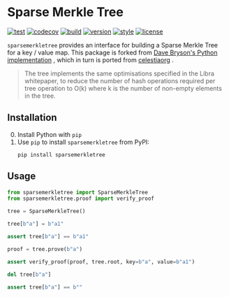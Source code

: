 # Sparse Merkle Tree

[![test](https://github.com/zacharyburnett/sparsemerkletree/actions/workflows/test.yml/badge.svg)](https://github.com/zacharyburnett/sparsemerkletree/actions/workflows/test.yml)
[![codecov](https://codecov.io/gh/zacharyburnett/sparsemerkletree/branch/main/graph/badge.svg?token=WQ1QLITIHI)](https://codecov.io/gh/zacharyburnett/sparsemerkletree)
[![build](https://github.com/zacharyburnett/sparsemerkletree/actions/workflows/build.yml/badge.svg)](https://github.com/zacharyburnett/sparsemerkletree/actions/workflows/build.yml)
[![version](https://img.shields.io/pypi/v/sparsemerkletree)](https://pypi.org/project/sparsemerkletree)
[![style](https://img.shields.io/badge/code%20style-black-black)](https://github.com/psf/black)
[![license](https://img.shields.io/badge/License-Apache_2.0-blue.svg)](https://opensource.org/licenses/Apache-2.0)

`sparsemerkletree` provides an interface for building a Sparse Merkle Tree for a
key / value map. This package is forked
from [Dave Bryson's Python implementation](https://github.com/davebryson/sparse-merkle-tree)
, which in turn is ported from [celestiaorg](https://github.com/celestiaorg/smt)
.

> The tree implements the same optimisations specified in the Libra
> whitepaper, to reduce the number of hash operations required per tree
> operation to O(k) where k is the number of non-empty elements in the tree.

## Installation

0. Install Python with `pip`
1. Use `pip` to install `sparsemerkletree` from PyPI:
    ```shell
    pip install sparsemerkletree
    ```

## Usage

```python
from sparsemerkletree import SparseMerkleTree
from sparsemerkletree.proof import verify_proof

tree = SparseMerkleTree()

tree[b"a"] = b"a1"

assert tree[b"a"] == b"a1"

proof = tree.prove(b"a")

assert verify_proof(proof, tree.root, key=b"a", value=b"a1")

del tree[b"a"]

assert tree[b"a"] == b""
```

